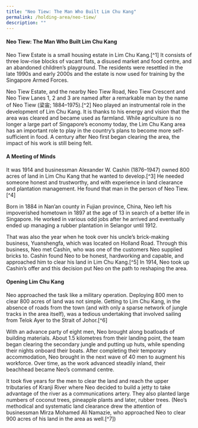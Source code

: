 ```yaml
---
title: "Neo Tiew: The Man Who Built Lim Chu Kang"
permalink: /holding-area/neo-tiew/
description: ""
---
```

#### Neo Tiew: The Man Who Built Lim Chu Kang

Neo Tiew Estate is a small housing estate in Lim Chu Kang.[^1] It consists of three low-rise blocks of vacant flats, a disused market and food centre, and an abandoned children’s playground. The residents were resettled in the late 1990s and early 2000s and the estate is now used for training by the Singapore Armed Forces.

Neo Tiew Estate, and the nearby Neo Tiew Road, Neo Tiew Crescent and Neo Tiew Lanes 1, 2 and 3 are named after a remarkable man by the name of Neo Tiew (梁宙; 1884–1975).[^2] Neo played an instrumental role in the development of Lim Chu Kang. It is thanks to his energy and vision that the area was cleared and became used as farmland. While agriculture is no longer a large part of Singapore’s economy today, the Lim Chu Kang area has an important role to play in the country’s plans to become more self-sufficient in food. A century after Neo first began clearing the area, the impact of his work is still being felt.

#### **A Meeting of Minds**

It was 1914 and businessman Alexander W. Cashin (1876–1947) owned 800 acres of land in Lim Chu Kang that he wanted to develop.[^3] He needed someone honest and trustworthy, and with experience in land clearance and plantation management. He found that man in the person of Neo Tiew.[^4]

Born in 1884 in Nan’an county in Fujian province, China, Neo left his impoverished hometown in 1897 at the age of 13 in search of a better life in Singapore. He worked in various odd jobs after he arrived and eventually ended up managing a rubber plantation in Selangor until 1912.

That was also the year when he took over his uncle’s brick-making business, Yuanshengfa, which was located on Holland Road. Through this business, Neo met Cashin, who was one of the customers Neo supplied bricks to. Cashin found Neo to be honest, hardworking and capable, and approached him to clear his land in Lim Chu Kang.[^5] In 1914, Neo took up Cashin’s offer and this decision put Neo on the path to reshaping the area. 

#### **Opening Lim Chu Kang**

Neo approached the task like a military operation. Deploying 800 men to clear 800 acres of land was not simple. Getting to Lim Chu Kang, in the absence of roads from the town (and with only a sparse network of jungle tracks in the area itself), was a tedious undertaking that involved sailing from Telok Ayer to the Strait of Johor.[^6]

With an advance party of eight men, Neo brought along boatloads of building materials. About 1.5 kilometres from their landing point, the team began clearing the secondary jungle and putting up huts, while spending their nights onboard their boats. After completing their temporary accommodation, Neo brought in the next wave of 40 men to augment his workforce. Over time, as the work advanced steadily inland, their beachhead became Neo’s command centre.

It took five years for the men to clear the land and reach the upper tributaries of Kranji River where Neo decided to build a jetty to take advantage of the river as a communications artery. They also planted large numbers of coconut trees, pineapple plants and later, rubber trees. (Neo’s methodical and systematic land clearance drew the attention of businessman Mirza Mohamed Ali Namazie, who approached Neo to clear 900 acres of his land in the area as well.[^7])

